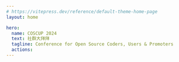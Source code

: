 ```yaml
---
# https://vitepress.dev/reference/default-theme-home-page
layout: home

hero:
  name: COSCUP 2024
  text: 社群大拜拜
  tagline: Conference for Open Source Coders, Users & Promoters
  actions:
---
```

